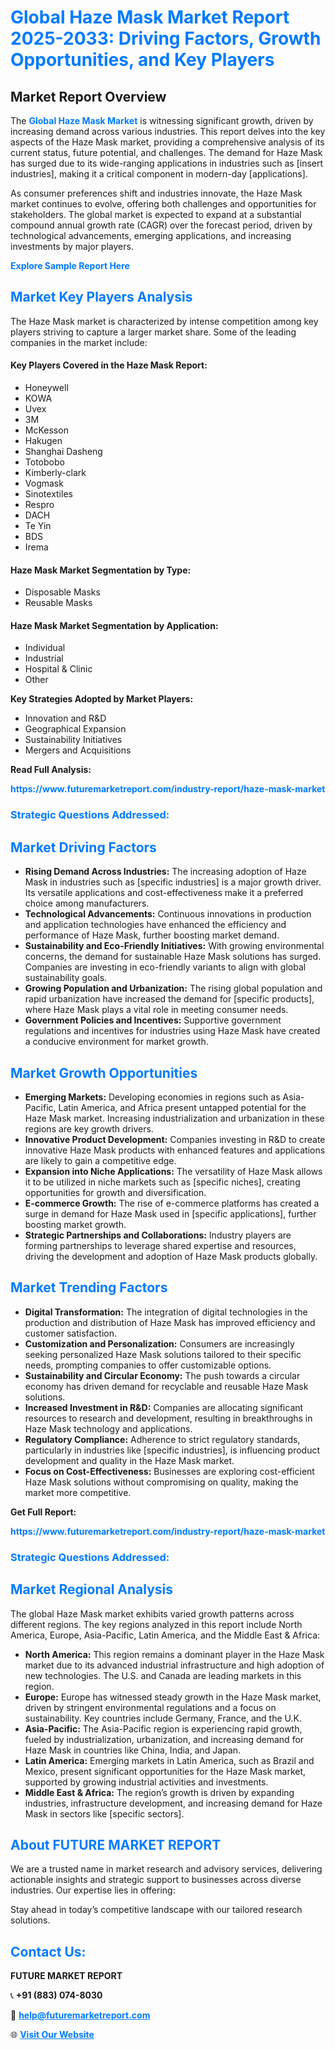 <h1 style="color: #007BFF;">Global Haze Mask Market Report 2025-2033: Driving Factors, Growth Opportunities, and Key Players</h1>

<section id="overview">
<h2>Market Report Overview</h2>
<p>The <a href="https://www.futuremarketreport.com/industry-report/haze-mask-market" style="color: #007BFF; text-decoration: none;"><strong>Global Haze Mask Market</strong></a> is witnessing significant growth, driven by increasing demand across various industries. This report delves into the key aspects of the Haze Mask market, providing a comprehensive analysis of its current status, future potential, and challenges. The demand for Haze Mask has surged due to its wide-ranging applications in industries such as [insert industries], making it a critical component in modern-day [applications].</p>
<p>As consumer preferences shift and industries innovate, the Haze Mask market continues to evolve, offering both challenges and opportunities for stakeholders. The global market is expected to expand at a substantial compound annual growth rate (CAGR) over the forecast period, driven by technological advancements, emerging applications, and increasing investments by major players.</p>
</section>

<section id="overview">
<p><a href="https://www.futuremarketreport.com/request-sample/reportId=89296" style="color: #007BFF; text-decoration: none;"><strong>Explore Sample Report Here</strong></a></p>
</section>

<section id="key-players">
<h2 style="color: #007BFF;">Market Key Players Analysis</h2>
<p>The Haze Mask market is characterized by intense competition among key players striving to capture a larger market share. Some of the leading companies in the market include:</p>
<h4>Key Players Covered in the Haze Mask Report:</h4>
<ul><li>Honeywell</li><li>KOWA</li><li>Uvex</li><li>3M</li><li>McKesson</li><li>Hakugen</li><li>Shanghai Dasheng</li><li>Totobobo</li><li>Kimberly-clark</li><li>Vogmask</li><li>Sinotextiles</li><li>Respro</li><li>DACH</li><li>Te Yin</li><li>BDS</li><li>Irema</li></ul>
<h4>Haze Mask Market Segmentation by Type:</h4>
<ul><li>Disposable Masks</li><li>Reusable Masks</li></ul>

<h4>Haze Mask Market Segmentation by Application:</h4>
<ul><li>Individual</li><li>Industrial</li><li>Hospital &amp; Clinic</li><li>Other</li></ul>
<p><strong>Key Strategies Adopted by Market Players:</strong></p>
<ul>
<li>Innovation and R&D</li>
<li>Geographical Expansion</li>
<li>Sustainability Initiatives</li>
<li>Mergers and Acquisitions</li>
</ul>
</section>

<section>
<p><strong>Read Full Analysis: </strong></p><a href="https://www.futuremarketreport.com/industry-report/haze-mask-market" style="color: #007BFF; text-decoration: none;"><strong>https://www.futuremarketreport.com/industry-report/haze-mask-market</strong></a>
<h3 style="color: #007BFF;">Strategic Questions Addressed:</h3>
</section>

<section id="driving-factors">
<h2 style="color: #007BFF;">Market Driving Factors</h2>
<ul>
<li><strong>Rising Demand Across Industries:</strong> The increasing adoption of Haze Mask in industries such as [specific industries] is a major growth driver. Its versatile applications and cost-effectiveness make it a preferred choice among manufacturers.</li>
<li><strong>Technological Advancements:</strong> Continuous innovations in production and application technologies have enhanced the efficiency and performance of Haze Mask, further boosting market demand.</li>
<li><strong>Sustainability and Eco-Friendly Initiatives:</strong> With growing environmental concerns, the demand for sustainable Haze Mask solutions has surged. Companies are investing in eco-friendly variants to align with global sustainability goals.</li>
<li><strong>Growing Population and Urbanization:</strong> The rising global population and rapid urbanization have increased the demand for [specific products], where Haze Mask plays a vital role in meeting consumer needs.</li>
<li><strong>Government Policies and Incentives:</strong> Supportive government regulations and incentives for industries using Haze Mask have created a conducive environment for market growth.</li>
</ul>
</section>

<section id="growth-opportunities">
<h2 style="color: #007BFF;">Market Growth Opportunities</h2>
<ul>
<li><strong>Emerging Markets:</strong> Developing economies in regions such as Asia-Pacific, Latin America, and Africa present untapped potential for the Haze Mask market. Increasing industrialization and urbanization in these regions are key growth drivers.</li>
<li><strong>Innovative Product Development:</strong> Companies investing in R&D to create innovative Haze Mask products with enhanced features and applications are likely to gain a competitive edge.</li>
<li><strong>Expansion into Niche Applications:</strong> The versatility of Haze Mask allows it to be utilized in niche markets such as [specific niches], creating opportunities for growth and diversification.</li>
<li><strong>E-commerce Growth:</strong> The rise of e-commerce platforms has created a surge in demand for Haze Mask used in [specific applications], further boosting market growth.</li>
<li><strong>Strategic Partnerships and Collaborations:</strong> Industry players are forming partnerships to leverage shared expertise and resources, driving the development and adoption of Haze Mask products globally.</li>
</ul>
</section>

<section id="trending-factors">
<h2 style="color: #007BFF;">Market Trending Factors</h2>
<ul>
<li><strong>Digital Transformation:</strong> The integration of digital technologies in the production and distribution of Haze Mask has improved efficiency and customer satisfaction.</li>
<li><strong>Customization and Personalization:</strong> Consumers are increasingly seeking personalized Haze Mask solutions tailored to their specific needs, prompting companies to offer customizable options.</li>
<li><strong>Sustainability and Circular Economy:</strong> The push towards a circular economy has driven demand for recyclable and reusable Haze Mask solutions.</li>
<li><strong>Increased Investment in R&D:</strong> Companies are allocating significant resources to research and development, resulting in breakthroughs in Haze Mask technology and applications.</li>
<li><strong>Regulatory Compliance:</strong> Adherence to strict regulatory standards, particularly in industries like [specific industries], is influencing product development and quality in the Haze Mask market.</li>
<li><strong>Focus on Cost-Effectiveness:</strong> Businesses are exploring cost-efficient Haze Mask solutions without compromising on quality, making the market more competitive.</li>
</ul>
</section>

<section>
<p><strong>Get Full Report: </strong></p><a href="https://www.futuremarketreport.com/industry-report/haze-mask-market" style="color: #007BFF; text-decoration: none;"><strong>https://www.futuremarketreport.com/industry-report/haze-mask-market</strong></a>
<h3 style="color: #007BFF;">Strategic Questions Addressed:</h3>
</section>


<section id="regional-analysis">
<h2 style="color: #007BFF;">Market Regional Analysis</h2>
<p>The global Haze Mask market exhibits varied growth patterns across different regions. The key regions analyzed in this report include North America, Europe, Asia-Pacific, Latin America, and the Middle East & Africa:</p>
<ul>
<li><strong>North America:</strong> This region remains a dominant player in the Haze Mask market due to its advanced industrial infrastructure and high adoption of new technologies. The U.S. and Canada are leading markets in this region.</li>
<li><strong>Europe:</strong> Europe has witnessed steady growth in the Haze Mask market, driven by stringent environmental regulations and a focus on sustainability. Key countries include Germany, France, and the U.K.</li>
<li><strong>Asia-Pacific:</strong> The Asia-Pacific region is experiencing rapid growth, fueled by industrialization, urbanization, and increasing demand for Haze Mask in countries like China, India, and Japan.</li>
<li><strong>Latin America:</strong> Emerging markets in Latin America, such as Brazil and Mexico, present significant opportunities for the Haze Mask market, supported by growing industrial activities and investments.</li>
<li><strong>Middle East & Africa:</strong> The region’s growth is driven by expanding industries, infrastructure development, and increasing demand for Haze Mask in sectors like [specific sectors].</li>
</ul>
</section>

<footer>
<h2 style="color: #007BFF;">About FUTURE MARKET REPORT</h2>
<p>We are a trusted name in market research and advisory services, delivering actionable insights and strategic support to businesses across diverse industries. Our expertise lies in offering:</p>

<p>Stay ahead in today’s competitive landscape with our tailored research solutions.</p>

<h2 style="color: #007BFF;">Contact Us:</h2>
<p><strong>FUTURE MARKET REPORT</strong></p>
<p>📞 <strong>+91 (883) 074-8030</strong></p>
<p>📧 <strong><a href="mailto:help@futuremarketreport.com" style="color: #007BFF;">help@futuremarketreport.com</a></strong></p>
<p>🌐 <strong><a href="https://www.futuremarketreport.com/" style="color: #007BFF;">Visit Our Website</a></strong></p>
</footer>